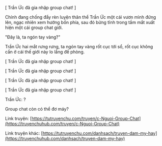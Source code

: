 [ Trần Ức đã gia nhập group chat! ]

Chính đang chống đẩy rèn luyện thân thể Trần Ức một cái vươn mình đứng lên, ngạc nhiên xem hướng bốn phía, sau đó bừng tĩnh trong tầm mắt xuất hiện một cái group chat giới.

"Đây là, ta ngón tay vàng?"

Trần Ức hai mắt rưng rưng, ta ngón tay vàng rốt cục tới sổ, rốt cục không cần ở cái thế giới này lo lắng đề phòng.

[ Trần Ức đã gia nhập group chat! ]

[ Trần Ức đã gia nhập group chat! ]

[ Trần Ức đã gia nhập group chat! ]

[ Trần Ức đã gia nhập group chat! ]

Trần Ức: ?

Group chat còn có thể đơ máy?

Link truyện:
[https://tutruyenchu.com/truyen/c-Nguoi-Group-Chat](https://truyenchuhub.com/truyen/c-Nguoi-Group-Chat)

Link truyện khác:
[https://tutruyenchu.com/danhsach/truyen-dam-my-hay](https://truyenchuhub.com/danhsach/truyen-dam-my-hay)
